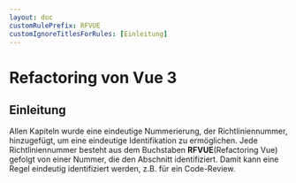 ```yaml
---
layout: doc
customRulePrefix: RFVUE
customIgnoreTitlesForRules: [Einleitung]
---
```


# Refactoring von Vue 3

## Einleitung

Allen Kapiteln wurde eine eindeutige Nummerierung, der Richtliniennummer, hinzugefügt, um eine eindeutige Identifikation zu ermöglichen.
Jede Richtliniennummer besteht aus dem Buchstaben **RFVUE**(Refactoring Vue) gefolgt von einer Nummer, die den Abschnitt identifiziert.
Damit kann eine Regel eindeutig identifiziert werden, z.B. für ein Code-Review.
